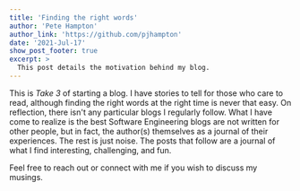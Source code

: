 ```yaml
---
title: 'Finding the right words'
author: 'Pete Hampton'
author_link: 'https://github.com/pjhampton'
date: '2021-Jul-17'
show_post_footer: true
excerpt: >
  This post details the motivation behind my blog. 
---
```


This is _Take 3_ of starting a blog. I have stories to tell for those who care to read, although finding the right words at the right time is never that easy. On reflection, there isn't any particular blogs I regularly follow. What I have come to realize is the best Software Engineering blogs are not written for other people, but in fact, the author(s) themselves as a journal of their experiences. The rest is just noise. The posts that follow are a journal of what I find interesting, challenging, and fun.

Feel free to reach out or connect with me if you wish to discuss my musings.
